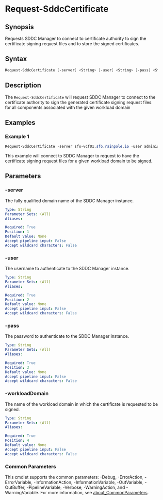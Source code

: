 # Request-SddcCertificate

## Synopsis

Requests SDDC Manager to connect to certificate authority to sign the certificate signing request files and to store the signed certificates.

## Syntax

```powershell
Request-SddcCertificate [-server] <String> [-user] <String> [-pass] <String> [-workloadDomain] <String> [<CommonParameters>]
```

## Description

The `Request-SddcCertificate` will request SDDC Manager to connect to the certificate authority to sign the generated certificate signing request files for all components associated with the given workload domain

## Examples

### Example 1

```powershell
Request-SddcCertificate -server sfo-vcf01.sfo.rainpole.io -user administrator@vsphere.local -pass VMw@re1! -workloadDomain sfo-w01
```

This example will connect to SDDC Manager to request to have the certificate signing request files for a given workload domain to be signed.

## Parameters

### -server

The fully qualified domain name of the SDDC Manager instance.

```yaml
Type: String
Parameter Sets: (All)
Aliases:

Required: True
Position: 1
Default value: None
Accept pipeline input: False
Accept wildcard characters: False
```

### -user

The username to authenticate to the SDDC Manager instance.

```yaml
Type: String
Parameter Sets: (All)
Aliases:

Required: True
Position: 2
Default value: None
Accept pipeline input: False
Accept wildcard characters: False
```

### -pass

The password to authenticate to the SDDC Manager instance.

```yaml
Type: String
Parameter Sets: (All)
Aliases:

Required: True
Position: 3
Default value: None
Accept pipeline input: False
Accept wildcard characters: False
```

### -workloadDomain

The name of the workload domain in which the certificate is requested to be signed.

```yaml
Type: String
Parameter Sets: (All)
Aliases:

Required: True
Position: 4
Default value: None
Accept pipeline input: False
Accept wildcard characters: False
```

### Common Parameters

This cmdlet supports the common parameters: -Debug, -ErrorAction, -ErrorVariable, -InformationAction, -InformationVariable, -OutVariable, -OutBuffer, -PipelineVariable, -Verbose, -WarningAction, and -WarningVariable. For more information, see [about_CommonParameters](http://go.microsoft.com/fwlink/?LinkID=113216).
